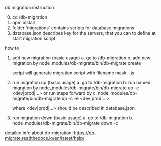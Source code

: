 db migration instruction

0. cd <repo root>/db-migration
1. npm install
2. folder 'migrations' contains scripts for database migrations
3. database.json describes key for the servers, that you can to define
at start migration script
 
how to
1. add new migration (basic usage)
    a. go to <repo root>/db-migration
    b. add new migration by
    node_modules/db-migrate/bin/db-migrate create <migration name>
    
    script will generate migration script with filename mask 
    <current datetime>-<migration name>.js
    
2. run migration up (basic usage)
    a. go to <repo root>/db-migration
    b. run named migration by 
    node_modules/db-migrate/bin/db-migrate up <migration name> -e <dev|prod|...>
    or run <count> steps forward by
    c. node_modules/db-migrate/bin/db-migrate up -c <count> -e <dev|prod|...>
    
    where <dev|prod|...> should be described in database.json
    

3. run migration down (basic usage)
    a. go to <repo root>/db-migration
    b. node_modules/db-migrate/bin/db-migrate down -c <step count>


detailed info about db-migration: 
https://db-migrate.readthedocs.io/en/latest/help/